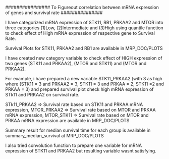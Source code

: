 

################ To Figureout correlation between mRNA expression of genes and survival rate ###############

I have categorized mRNA expression of STK11, RB1, PRKAA2 and MTOR into three categories (1)Low, (2)Intermediate and (3)High using quantile function to check effect of High mRNA expression of respective gene to Survival Rate.

Survival Plots for STK11, PRKAA2 and RB1 are available in MRP_DOC/PLOTS

I have created new category variable to check effect of HIGH expression of two genes (STK11 and PRKAA2), (MTOR and STK11) and (MTOR and PRKAA2). 

For example, i have prepared a new variable STK11_PRKAA2 (with 3 as high where (STK11 = 3 and PRKAA2 = 3, STK11 = 3 and PRKAA = 2, STK11 =2 and PRKAA = 3)  and prepared survival plot check high mRNA expression of STk11 and PRKAA2 on survival rate.

STk11_PRKAA2 => Survival rate based on STK11 and PRKAA mRNA expression, MTOR_PRKAA2 => Survival rate based on MTOR and PRKAA mRNA expression, MTOR_STK11 => Survival rate based on MTOR and PRKAA mRNA expression are available in MRP_DOC/PLOTS

Summary result for median survival time for each group is available in summary_median_survival at MRP_DOC/PLOTS




I also tried convolution function to prepare one variable for mRNA expression of STK11 and PRKAA2 but resulting variable wasnt satisfying.


